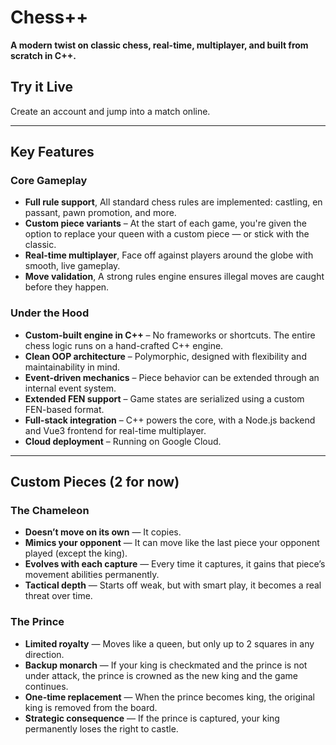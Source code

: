 
# Chess++  
**A modern twist on classic chess, real-time, multiplayer, and built from scratch in C++.**

## Try it Live  
Create an account and jump into a match online.

---

## Key Features

### Core Gameplay
- **Full rule support**, All standard chess rules are implemented: castling, en passant, pawn promotion, and more.  
- **Custom piece variants** – At the start of each game, you're given the option to replace your queen with a custom piece — or stick with the classic.
- **Real-time multiplayer**, Face off against players around the globe with smooth, live gameplay.  
- **Move validation**, A strong rules engine ensures illegal moves are caught before they happen.  

### Under the Hood
- **Custom-built engine in C++** – No frameworks or shortcuts. The entire chess logic runs on a hand-crafted C++ engine.  
- **Clean OOP architecture** – Polymorphic, designed with flexibility and maintainability in mind.  
- **Event-driven mechanics** – Piece behavior can be extended through an internal event system.  
- **Extended FEN support** – Game states are serialized using a custom FEN-based format.  
- **Full-stack integration** – C++ powers the core, with a Node.js backend and Vue3 frontend for real-time multiplayer.  
- **Cloud deployment** – Running on Google Cloud.

---

## Custom Pieces (2 for now)

### The Chameleon 
- **Doesn’t move on its own** — It copies.  
- **Mimics your opponent** — It can move like the last piece your opponent played (except the king).  
- **Evolves with each capture** — Every time it captures, it gains that piece’s movement abilities permanently.  
- **Tactical depth** — Starts off weak, but with smart play, it becomes a real threat over time.

### The Prince
- **Limited royalty** — Moves like a queen, but only up to 2 squares in any direction.  
- **Backup monarch** — If your king is checkmated and the prince is not under attack, the prince is crowned as the new king and the game continues.  
- **One-time replacement** — When the prince becomes king, the original king is removed from the board.  
- **Strategic consequence** — If the prince is captured, your king permanently loses the right to castle.


